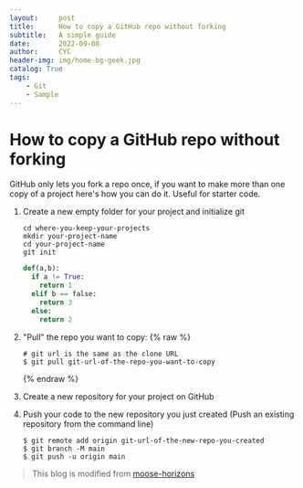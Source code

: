 ```yaml
---
layout:     post
title:      How to copy a GitHub repo without forking
subtitle:   A simple guide
date:       2022-09-08
author:     CYC
header-img: img/home-bg-geek.jpg
catalog: True
tags:
    - Git
    - Sample
---
```


# How to copy a GitHub repo without forking

GitHub only lets you fork a repo once, if you want to make more than one copy of a project here's how you can do it.
Useful for starter code.

1. Create a new empty folder for your project and initialize git

    ```shell
    cd where-you-keep-your-projects
    mkdir your-project-name
    cd your-project-name
    git init
    ```
    ```python
    def(a,b):
      if a != True:
        return 1
      elif b == false:
        return 3
      else:
        return 2
    ```

1. "Pull" the repo you want to copy:
    {% raw %}
    ```shell
    # git url is the same as the clone URL
    $ git pull git-url-of-the-repo-you-want-to-copy
    ```
    {% endraw %}
1. Create a new repository for your project on GitHub
1. Push your code to the new repository you just created (Push an existing repository from the command line)

    ```shell
    $ git remote add origin git-url-of-the-new-repo-you-created
    $ git branch -M main
    $ git push -u origin main
    ```
> This blog is modified from [moose-horizons](https://gist.github.com/moose-horizons/5f25bc0846afb9d5771e02c9c68eb690)
